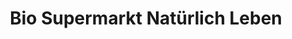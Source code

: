 ---
title: "Bio Supermarkt Natürlich Leben"
url: /fuerstenfeldbruck/bio-supermarkt-natuerlich-leben/
shop: Supermarkt
---